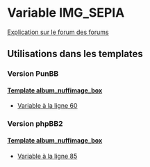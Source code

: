 # Variable IMG_SEPIA
[Explication sur le forum des forums](http://forum.forumactif.com/t294113-listing-des-variables#IMG_SEPIA)
## Utilisations dans les templates
### Version PunBB
#### [Template album_nuffimage_box](punbb/album_nuffimage_box.md)
* [Variable à la ligne 60](../punbb/album_nuffimage_box.tpl#L60)
### Version phpBB2
#### [Template album_nuffimage_box](subsilver/album_nuffimage_box.md)
* [Variable à la ligne 85](../subsilver/album_nuffimage_box.tpl#L85)